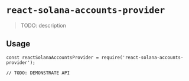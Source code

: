 # `react-solana-accounts-provider`

> TODO: description

## Usage

```
const reactSolanaAccountsProvider = require('react-solana-accounts-provider');

// TODO: DEMONSTRATE API
```
